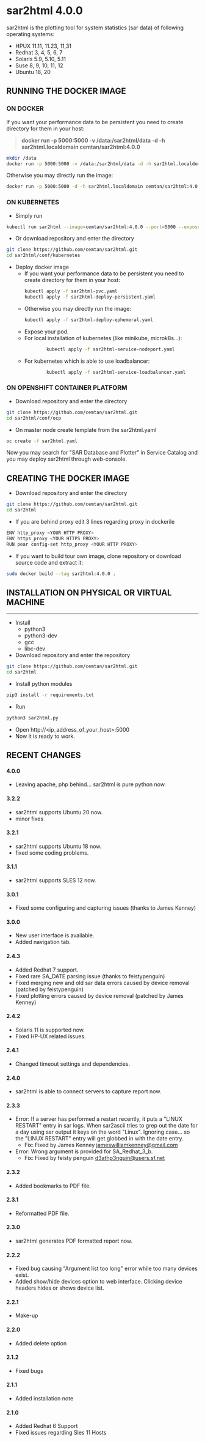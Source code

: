 # sar2html 4.0.0

sar2html is the plotting tool for system statistics (sar data) of following operating systems:
- HPUX 11.11, 11.23, 11,31
- Redhat 3, 4, 5, 6, 7
- Solaris 5.9, 5.10, 5.11
- Suse 8, 9, 10, 11, 12
- Ubuntu 18, 20

## RUNNING THE DOCKER IMAGE 
### ON DOCKER
If you want your performance data to be persistent you need to create directory for them in your host: 

> **docker run -p 5000:5000 -v /data:/sar2html/data -d -h sar2html.localdomain cemtan/sar2html:4.0.0**

```bash
mkdir /data
docker run -p 5000:5000 -v /data:/sar2html/data -d -h sar2html.localdomain cemtan/sar2html:4.0.0
```
Otherwise you may directly run the image:
```bash
docker run -p 5000:5000 -d -h sar2html.localdomain cemtan/sar2html:4.0.0
```

### ON KUBERNETES
- Simply run
```bash
kubectl run sar2html --image=cemtan/sar2html:4.0.0 --port=5000 --expose
```
- Or download repository and enter the directory
```bash
git clone https://github.com/cemtan/sar2html.git
cd sar2html/conf/kubernetes
```
- Deploy docker image
  - If you want your performance data to be persistent you need to create directory for them in your host:
    ```bash
    kubectl apply -f sar2html-pvc.yaml
    kubectl apply -f sar2html-deploy-persistent.yaml
    ```
  - Otherwise you may directly run the image:
    ```bash
    kubectl apply -f sar2html-deploy-ephemeral.yaml
    ```
  - Expose your pod. 
  - For local installation of kubernetes (like minikube, microk8s...):
    ```bash
            kubectl apply -f sar2html-service-nodeport.yaml
    ```
  - For kubernetes which is able to use loadbalancer:
    ```bash
            kubectl apply -f sar2html-service-loadbalancer.yaml
    ```

### ON OPENSHIFT CONTAINER PLATFORM
- Download repository and enter the directory
```bash
git clone https://github.com/cemtan/sar2html.git
cd sar2html/conf/ocp
```
- On master node create template from the sar2html.yaml
```bash
oc create -f sar2html.yaml 
```
Now you may search for "SAR Database and Plotter" in Service Catalog and you may deploy sar2html through web-console.

## CREATING THE DOCKER IMAGE
- Download repository and enter the directory
```bash
git clone https://github.com/cemtan/sar2html.git
cd sar2html
```
- If you are behind proxy edit 3 lines regarding proxy in dockerile
```bash
ENV http_proxy <YOUR HTTP PROXY>
ENV https_proxy <YOUR HTTPS PROXY>
RUN pear config-set http_proxy <YOUR HTTP PROXY>
```
- If you want to build tour own image, clone repository or download source code and extract it:
```bash
sudo docker build --tag sar2html:4.0.0 .
```

## INSTALLATION ON PHYSICAL OR VIRTUAL MACHINE
-------------------
- Install 
  - python3
  - python3-dev
  - gcc
  - libc-dev
- Download repository and enter the repository
```bash
git clone https://github.com/cemtan/sar2html.git
cd sar2html
```
- Install python modules
```bash
pip3 install -r requirements.txt
```
- Run
```bash
python3 sar2html.py
```
- Open http://<ip_address_of_your_host>:5000
- Now it is ready to work.

## RECENT CHANGES
#### 4.0.0
- Leaving apache, php behind... sar2html is pure python now.
#### 3.2.2
- sar2html supports Ubuntu 20 now.
- minor fixes
#### 3.2.1
- sar2html supports Ubuntu 18 now.
- fixed some coding problems.
#### 3.1.1
- sar2html supports SLES 12 now.
#### 3.0.1
- Fixed some configuring and capturing issues (thanks to James Kenney)
#### 3.0.0
- New user interface is available.
- Added navigation tab.
#### 2.4.3
- Added Redhat 7 support.
- Fixed rare SA_DATE parsing issue (thanks to feistypenguin)
- Fixed merging new and old sar data errors caused by device removal (patched by feistypenguin)
- Fixed plotting errors caused by device removal (patched by James Kenney)
#### 2.4.2
- Solaris 11 is supported now.
- Fixed HP-UX related issues. 
#### 2.4.1
- Changed timeout settings and dependencies.
#### 2.4.0
- sar2html is able to connect servers to capture report now.
#### 2.3.3
- Error: If a server has performed a restart recently, it puts a "LINUX RESTART" entry in sar logs. When sar2ascii tries to grep out the date for a day using sar output it keys on the word "Linux". Ignoring case... so the "LINUX RESTART" entry will get globbed in with the date entry.
  - Fix: 	Fixed by James Kenney <jameswilliamkenney@gmail.com>
- Error:	Wrong argument is provided for SA_Redhat_3_b.
  - Fix:	Fixed by feisty penguin <d3athp3nguin@users.sf.net>
#### 2.3.2
- Added bookmarks to PDF file.
#### 2.3.1
- Reformatted PDF file.
#### 2.3.0
- sar2html generates PDF formatted report now.
#### 2.2.2
- Fixed bug causing "Argument list too long" error while too many devices exist.
- Added show/hide devices option to web interface. Clicking device headers hides or shows device list.
#### 2.2.1
- Make-up
#### 2.2.0
- Added delete option
#### 2.1.2
- Fixed bugs
#### 2.1.1
- Added installation note
#### 2.1.0
- Added Redhat 6 Support
- Fixed issues regarding Sles 11 Hosts
